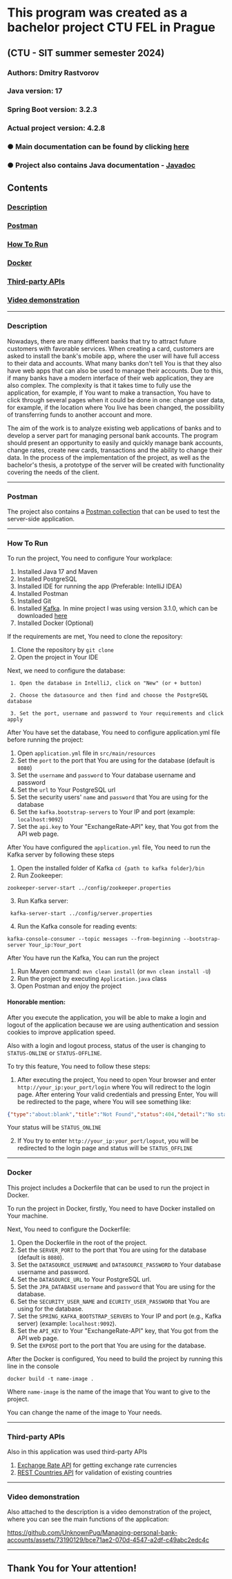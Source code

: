 # This program was created as a bachelor project CTU FEL in Prague

## (CTU - SIT summer semester 2024)

### Authors: Dmitry Rastvorov

### Java version: 17

### Spring Boot version: 3.2.3

### Actual project version: 4.2.8

### ● Main documentation can be found by clicking [here](https://drive.google.com/file/d/1k44jh4FDOH3mNoLpYRbHdH2hwj3EBmG9/view?usp=sharing)

### ● Project also contains Java documentation - [Javadoc](https://unknownpug.github.io/Managing-personal-bank-accounts/)

## Contents

### [Description](#description)

### [Postman](#postman)

### [How To Run](#howtorun)

### [Docker](#docker)

### [Third-party APIs](#api)

### [Video demonstration](#video)

-- -- --

### <a name="description"></a> Description

Nowadays, there are many different banks that try to attract future customers with favorable services.
When creating a card, customers are asked to install the bank's mobile app,
where the user will have full access to their data and accounts.
What many banks don't tell You is that they also have web apps that can also be used to manage their accounts.
Due to this, if many banks have a modern interface of their web application, they are also complex.
The complexity is that it takes time to fully use the application, for example, if You want to make a transaction, You
have to click through several
pages when it could be done in one: change user data, for example, if the location where You live has been changed,
the possibility of transferring funds to another account and more.

The aim of the work is to analyze existing web applications of banks and to develop a server part for managing personal
bank accounts.
The program should present an opportunity to easily and quickly manage bank accounts, change rates,
create new cards, transactions and the ability to change their data.
In the process of the implementation of the project, as well as the bachelor's thesis,
a prototype of the server will be created with functionality covering the needs of the client.
-- -- --

### <a name="postman"></a> Postman

The project also contains a [Postman collection](https://documenter.getpostman.com/view/34110793/2sA3BobY2o)
that can be used to test the server-side application.

-- -- --

### <a name="howtorun"></a> How To Run

To run the project, You need to configure Your workplace:

1) Installed Java 17 and Maven
2) Installed PostgreSQL
3) Installed IDE for running the app (Preferable: IntelliJ IDEA)
4) Installed Postman
5) Installed Git
6) Installed [Kafka](https://kafka.apache.org/quickstart).
   In mine project I was using version 3.1.0, which can be
   downloaded [here](https://archive.apache.org/dist/kafka/3.1.0/kafka_2.13-3.1.0.tgz)
7) Installed Docker (Optional)

If the requirements are met, You need to clone the repository:

1. Clone the repository by `git clone`
2. Open the project in Your IDE

Next, we need to configure the database:
     
     1. Open the database in IntelliJ, click on "New" (or + button)

     2. Choose the datasource and then find and choose the PostgreSQL database
     
     3. Set the port, username and password to Your requirements and click apply

After You have set the database, You need to configure application.yml file before running the project:

1. Open `application.yml` file in `src/main/resources`
2. Set the `port` to the port that You are using for the database (default is `8080`)
3. Set the `username` and `password` to Your database username and password
4. Set the `url` to Your PostgreSQL url
5. Set the security users' `name` and `password` that You are using for the database
6. Set the `kafka.bootstrap-servers` to Your IP and port (example: `localhost:9092`)
7. Set the `api.key` to Your "ExchangeRate-API" key, that You got from the API web page.

After You have configured the `application.yml` file, You need to run the Kafka server by following these steps

1. Open the installed folder of Kafka `cd {path to kafka folder}/bin`
2. Run Zookeeper:

```shell
zookeeper-server-start ../config/zookeeper.properties 
```

3. Run Kafka server:

```shell
 kafka-server-start ../config/server.properties
```

4. Run the Kafka console for reading events:

```shell
kafka-console-consumer --topic messages --from-beginning --bootstrap-server Your_ip:Your_port
```

After You have run the Kafka, You can run the project

1. Run Maven command: `mvn clean install` (or `mvn clean install -U`)
2. Run the project by executing `Application.java` class
3. Open Postman and enjoy the project

#### Honorable mention:

After you execute the application, you will be able to make a login and logout
of the application because we are using authentication and session cookies to improve application speed.

Also with a login and logout process, status of the user is changing to `STATUS-ONLINE` or `STATUS-OFFLINE`.

To try this feature, You need to follow these steps:

1. After executing the project, You need to open Your browser and enter `http://your_ip:your_port/login` where You will
redirect to the login page. After entering Your valid credentials and pressing Enter, You will be redirected to the page, where You will see something like:

```json
{"type":"about:blank","title":"Not Found","status":404,"detail":"No static resource .","instance":"/"}
```
Your status will be `STATUS_ONLINE`

2. If You try to enter `http://your_ip:your_port/logout`, you will be redirected to the login page and status will be `STATUS_OFFLINE`

-- -- --
### <a name="docker"></a> Docker

This project includes a Dockerfile that can be used to run the project in Docker.

To run the project in Docker, firstly, You need to have Docker installed on Your machine.

Next, You need to configure the Dockerfile:

1. Open the Dockerfile in the root of the project.
2. Set the `SERVER_PORT` to the port that You are using for the database (default is `8080`).
3. Set the `DATASOURCE_USERNAME` and `DATASOURCE_PASSWORD` to Your database username and password.
4. Set the `DATASOURCE_URL` to Your PostgreSQL url.
5. Set the `JPA_DATABASE` `username` and `password` that You are using for the database.
6. Set the `SECURITY_USER_NAME` and `ECURITY_USER_PASSWORD` that You are using for the database.
7. Set the `SPRING_KAFKA_BOOTSTRAP_SERVERS` to Your IP and port (e.g., Kafka server) (example: `localhost:9092`).
8. Set the `API_KEY` to Your "ExchangeRate-API" key, that You got from the API web page.
9. Set the `EXPOSE` port to the port that You are using for the database.

After the Docker is configured, You need to build the project by running this line in the console 
```docker
docker build -t name-image .
```
Where `name-image` is the name of the image that You want to give to the project.

You can change the name of the image to Your needs.

-- -- --
### <a name="api"></a>Third-party APIs

Also in this application was used third-party APIs

1. [Exchange Rate API](https://app.exchangerate-api.com/dashboard) for getting exchange rate currencies
2. [REST Countries API](https://restcountries.com) for validation of existing countries
-- -- --
### <a name="video"></a> Video demonstration

Also attached to the description is a video demonstration of the project, where you can see the main functions of the application:


https://github.com/UnknownPug/Managing-personal-bank-accounts/assets/73190129/bce71ae2-070d-4547-a2df-c49abc2edc4c



-- -- --
## Thank You for Your attention!

